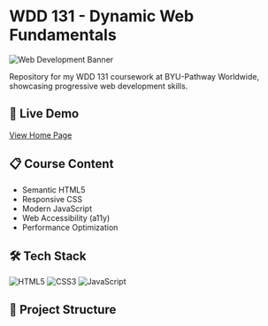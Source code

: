# WDD 131 - Dynamic Web Fundamentals

![Web Development Banner](https://via.placeholder.com/800x200?text=Dynamic+Web+Fundamentals)

Repository for my WDD 131 coursework at BYU-Pathway Worldwide, showcasing progressive web development skills.

## 🚀 Live Demo
[View Home Page](https://sanctagee.github.io/wdd131/)

## 📋 Course Content
- Semantic HTML5
- Responsive CSS
- Modern JavaScript
- Web Accessibility (a11y)
- Performance Optimization

## 🛠️ Tech Stack
![HTML5](https://img.shields.io/badge/HTML5-E34F26?logo=html5&logoColor=white)
![CSS3](https://img.shields.io/badge/CSS3-1572B6?logo=css3&logoColor=white)
![JavaScript](https://img.shields.io/badge/JavaScript-F7DF1E?logo=javascript&logoColor=black)

## 📂 Project Structure
